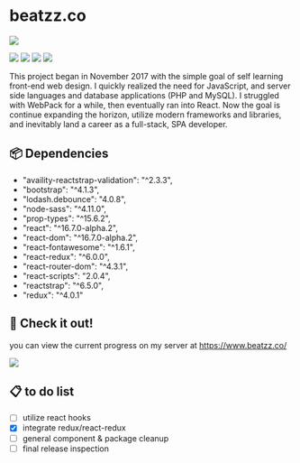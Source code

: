 # beatzz.co

![](https://github.com/elsheepo/beatzz.co/blob/master/src/img/blacksheep.png?raw=true)

![](https://img.shields.io/github/stars/elsheepo/beatzz.co.svg) ![](https://img.shields.io/github/forks/elsheepo/beatzz.co.svg) ![](https://img.shields.io/github/tag/elsheepo/beatzz.co.svg) ![](https://img.shields.io/github/issues/elsheepo/beatzz.co.svg)

This project began in November 2017 with the simple goal of self learning front-end web design. I quickly realized the need for JavaScript, and server side languages and database applications (PHP and MySQL). I struggled with WebPack for a while, then eventually ran into React. Now the goal is continue expanding the horizon, utilize modern frameworks and libraries, and inevitably land a career as a full-stack, SPA developer.

## :package: Dependencies

- "availity-reactstrap-validation": "^2.3.3",
- "bootstrap": "^4.1.3",
- "lodash.debounce": "4.0.8",
- "node-sass": "^4.11.0",
- "prop-types": "^15.6.2",
- "react": "^16.7.0-alpha.2",
- "react-dom": "^16.7.0-alpha.2",
- "react-fontawesome": "^1.6.1",
- "react-redux": "^6.0.0",
- "react-router-dom": "^4.3.1",
- "react-scripts": "2.0.4",
- "reactstrap": "^6.5.0",
- "redux": "^4.0.1"

## :eyes: Check it out!

you can view the current progress on my server at https://www.beatzz.co/

![](https://github.com/elsheepo/beatzz.co/blob/master/src/img/Capture.PNG?raw=true)

## :clipboard: to do list

- [ ] utilize react hooks
- [x] integrate redux/react-redux
- [ ] general component & package cleanup
- [ ] final release inspection
